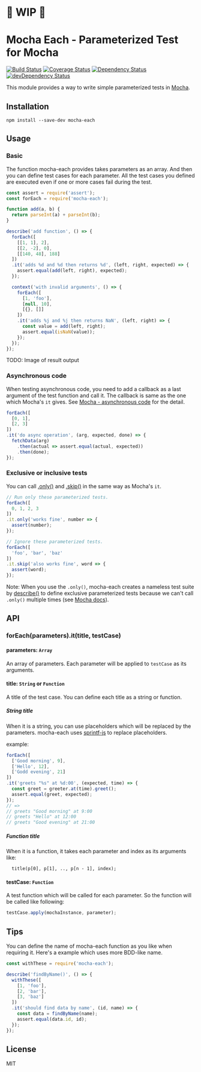 # :construction: WIP :construction:

# Mocha Each - Parameterized Test for Mocha

[![Build Status](https://travis-ci.org/ryym/mocha-each.svg?branch=master)][travis-ci]
[![Coverage Status](https://coveralls.io/repos/github/ryym/mocha-each/badge.svg?branch=master)][coveralls]
[![Dependency Status](https://david-dm.org/ryym/mocha-each.svg)][david]
[![devDependency Status](https://david-dm.org/ryym/mocha-each/dev-status.svg)][david-dev]

[travis-ci]: https://travis-ci.org/ryym/mocha-each
[coveralls]: https://coveralls.io/github/ryym/mocha-each?branch=master
[david]: https://david-dm.org/ryym/mocha-each
[david-dev]: https://david-dm.org/ryym/mocha-each#info=devDependencies

This module provides a way to write simple parameterized tests in [Mocha].

[Mocha]: https://mochajs.org/

## Installation

```
npm install --save-dev mocha-each
```

## Usage

### Basic

The function mocha-each provides takes parameters as an array. And then you can define
test cases for each parameter. All the test cases you defined are executed even if
one or more cases fail during the test.

```javascript
const assert = require('assert');
const forEach = require('mocha-each');

function add(a, b) {
  return parseInt(a) + parseInt(b);
}

describe('add function', () => {
  forEach([
    [[1, 1], 2],
    [[2, -2], 0],
    [[140, 48], 188]
  ])
  .it('adds %d and %d then returns %d', (left, right, expected) => {
    assert.equal(add(left, right), expected);
  });

  context('with invalid arguments', () => {
    forEach([
      [1, 'foo'],
      [null, 10],
      [{}, []]
    ])
    .it('adds %j and %j then returns NaN', (left, right) => {
      const value = add(left, right);
      assert.equal(isNaN(value));
    });
  });
});
```

TODO: Image of result output

### Asynchronous code

When testing asynchronous code, you need to add a callback as a last argument of
the test function and call it. The callback is same as the one which Mocha's `it` gives.
See [Mocha - asynchronous code] for the detail.

[Mocha - asynchronous code]: https://mochajs.org/#asynchronous-code

```javascript
forEach([
  [0, 1],
  [2, 3]
])
.it('do async operation', (arg, expected, done) => {
  fetchData(arg)
    .then(actual => assert.equal(actual, expected))
    .then(done);
});
```

### Exclusive or inclusive tests

You can call [.only()] and [.skip()] in the same way as Mocha's `it`.

```javascript
// Run only these parameterized tests.
forEach([
  0, 1, 2, 3
])
.it.only('works fine', number => {
  assert(number);
});

// Ignore these parameterized tests.
forEach([
  'foo', 'bar', 'baz'
])
.it.skip('also works fine', word => {
  assert(word);
});
```

Note:
When you use the `.only()`, mocha-each creates a nameless test suite by [describe()]
to define exclusive parameterized tests because we can't call `.only()` multiple times
(see [Mocha docs][.only()]).

[.only()]: http://mochajs.org/#exclusive-tests
[.skip()]: http://mochajs.org/#inclusive-tests
[describe()]: https://mochajs.org/#interfaces

## API

### forEach(parameters).it(title, testCase)

#### parameters: `Array`

An array of parameters. Each parameter will be applied to `testCase` as its arguments.

#### title: `String` or `Function`

A title of the test case. You can define each title as a string or function.

##### String title

When it is a string, you can use placeholders which will be replaced by the parameters.
mocha-each uses [sprintf-js] to replace placeholders.

[sprintf-js]: https://github.com/alexei/sprintf.js

example:

```javascript
forEach([
  ['Good morning', 9],
  ['Hello', 12],
  ['Godd evening', 21]
])
.it('greets "%s" at %d:00', (expected, time) => {
  const greet = greeter.at(time).greet();
  assert.equal(greet, expected);
});
// =>
// greets "Good morning" at 9:00
// greets "Hello" at 12:00
// greets "Good evening" at 21:00
```

##### Function title

When it is a function, it takes each parameter and index as its arguments like:

```
  title(p[0], p[1], .., p[n - 1], index);
```

#### testCase: `Function`

A test function which will be called for each parameter.
So the function will be called like following:

```javascript
testCase.apply(mochaInstance, parameter);
```

## Tips

You can define the name of mocha-each function as you like when requiring it.
Here's a example which uses more BDD-like name.

```javascript
const withThese = require('mocha-each');

describe('findByName()', () => {
  withThese([
    [1, 'foo'],
    [2, 'bar'],
    [3, 'baz']
  ])
  .it('should find data by name', (id, name) => {
    const data = findByName(name);
    assert.equal(data.id, id);
  });
});
```

## License

MIT
